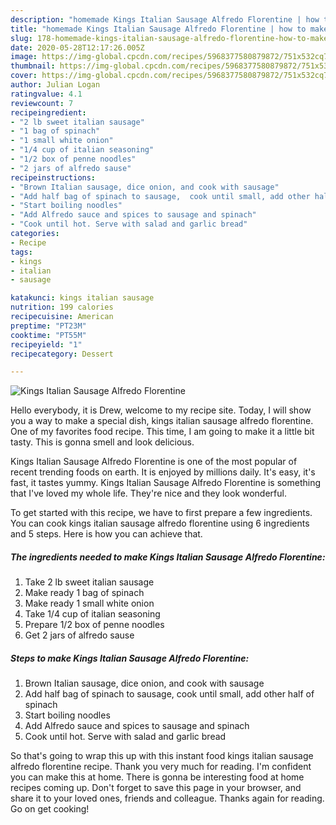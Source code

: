 ```yaml
---
description: "homemade Kings Italian Sausage Alfredo Florentine | how to make good Kings Italian Sausage Alfredo Florentine"
title: "homemade Kings Italian Sausage Alfredo Florentine | how to make good Kings Italian Sausage Alfredo Florentine"
slug: 178-homemade-kings-italian-sausage-alfredo-florentine-how-to-make-good-kings-italian-sausage-alfredo-florentine
date: 2020-05-28T12:17:26.005Z
image: https://img-global.cpcdn.com/recipes/5968377580879872/751x532cq70/kings-italian-sausage-alfredo-florentine-recipe-main-photo.jpg
thumbnail: https://img-global.cpcdn.com/recipes/5968377580879872/751x532cq70/kings-italian-sausage-alfredo-florentine-recipe-main-photo.jpg
cover: https://img-global.cpcdn.com/recipes/5968377580879872/751x532cq70/kings-italian-sausage-alfredo-florentine-recipe-main-photo.jpg
author: Julian Logan
ratingvalue: 4.1
reviewcount: 7
recipeingredient:
- "2 lb sweet italian sausage"
- "1 bag of spinach"
- "1 small white onion"
- "1/4 cup of italian seasoning"
- "1/2 box of penne noodles"
- "2 jars of alfredo sause"
recipeinstructions:
- "Brown Italian sausage, dice onion, and cook with sausage"
- "Add half bag of spinach to sausage,  cook until small, add other half of spinach"
- "Start boiling noodles"
- "Add Alfredo sauce and spices to sausage and spinach"
- "Cook until hot. Serve with salad and garlic bread"
categories:
- Recipe
tags:
- kings
- italian
- sausage

katakunci: kings italian sausage 
nutrition: 199 calories
recipecuisine: American
preptime: "PT23M"
cooktime: "PT55M"
recipeyield: "1"
recipecategory: Dessert

---
```



![Kings Italian Sausage Alfredo Florentine](https://img-global.cpcdn.com/recipes/5968377580879872/751x532cq70/kings-italian-sausage-alfredo-florentine-recipe-main-photo.jpg)

Hello everybody, it is Drew, welcome to my recipe site. Today, I will show you a way to make a special dish, kings italian sausage alfredo florentine. One of my favorites food recipe. This time, I am going to make it a little bit tasty. This is gonna smell and look delicious.

Kings Italian Sausage Alfredo Florentine is one of the most popular of recent trending foods on earth. It is enjoyed by millions daily. It's easy, it's fast, it tastes yummy. Kings Italian Sausage Alfredo Florentine is something that I've loved my whole life. They're nice and they look wonderful.




To get started with this recipe, we have to first prepare a few ingredients. You can cook kings italian sausage alfredo florentine using 6 ingredients and 5 steps. Here is how you can achieve that.

<!--inarticleads1-->

##### The ingredients needed to make Kings Italian Sausage Alfredo Florentine:

1. Take 2 lb sweet italian sausage
1. Make ready 1 bag of spinach
1. Make ready 1 small white onion
1. Take 1/4 cup of italian seasoning
1. Prepare 1/2 box of penne noodles
1. Get 2 jars of alfredo sause




<!--inarticleads2-->

##### Steps to make Kings Italian Sausage Alfredo Florentine:

1. Brown Italian sausage, dice onion, and cook with sausage
1. Add half bag of spinach to sausage,  cook until small, add other half of spinach
1. Start boiling noodles
1. Add Alfredo sauce and spices to sausage and spinach
1. Cook until hot. Serve with salad and garlic bread




So that's going to wrap this up with this instant food kings italian sausage alfredo florentine recipe. Thank you very much for reading. I'm confident you can make this at home. There is gonna be interesting food at home recipes coming up. Don't forget to save this page in your browser, and share it to your loved ones, friends and colleague. Thanks again for reading. Go on get cooking!
